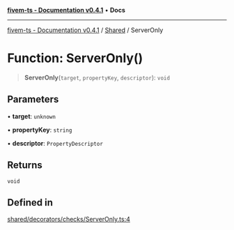 [**fivem-ts - Documentation v0.4.1**](../../../README.md) • **Docs**

***

[fivem-ts - Documentation v0.4.1](../../../README.md) / [Shared](../README.md) / ServerOnly

# Function: ServerOnly()

> **ServerOnly**(`target`, `propertyKey`, `descriptor`): `void`

## Parameters

• **target**: `unknown`

• **propertyKey**: `string`

• **descriptor**: `PropertyDescriptor`

## Returns

`void`

## Defined in

[shared/decorators/checks/ServerOnly.ts:4](https://github.com/Purpose-Dev/fivem-ts/blob/af9f57481b70813a163451854c2103aaaed13195/src/shared/decorators/checks/ServerOnly.ts#L4)
